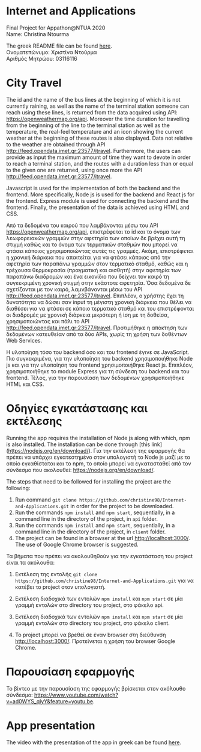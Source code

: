 # Internet and Applications
 Final Project for Appathon@NTUA 2020  
 Name: Christina Ntourma
 
 The greek README file can be found [here]().  
 Ονοματεπώνυμο: Χριστίνα Ντούρμα  
 Αριθμός Μητρώου: 03116116  

# City Travel

 The id and the name of the bus lines at the beginning of which it is not currently raining, as well as the name of the terminal station someone can reach using these lines, is returned from the data acquired using API: https://openweathermap.org/api. Moreover the time duration for travelling from the beginning of the line to the terminal station as well as the temperature, the real-feel temperature and an icon showing the current weather at the beginning of these routes is also displayed. Data not relative to the weather are obtained through API http://feed.opendata.imet.gr:23577/itravel.
 Furthermore, the users can provide as input the maximum amount of time they want to devote in order to reach a terminal station, and the routes with a duration less than or equal to the given one are returned, using once more the API http://feed.opendata.imet.gr:23577/itravel. 
 
 Javascript is used for the implementation of both the backend and the frontend. More specifically, Node js is used for the backend and React js for the frontend. Express module is used for connecting the backend and the frontend. Finally, the presentation of the data is achieved using HTML and CSS.

 Από τα δεδομένα του καιρού που λαμβάνονται μέσω του API https://openweathermap.org/api, επιστρέφεται το id και το όνομα των λεωφορειακών γραμμών στην αφετηρία των οποίων δε βρέχει αυτή τη στιγμή καθώς και το όνομα των τερματικών σταθμών που μπορεί να φτάσει κάποιος χρησιμοποιώντας αυτές τις γραμμές. Ακόμη, επιστρέφεται η χρονική διάρκεια που απαιτείται για να φτάσει κάποιος από την αφετηρία των παραπάνω γραμμών στον τερματικό σταθμό, καθώς και η τρέχουσα θερμοκρασία (πραγματική και αισθητή) στην αφετηρία των παραπάνω διαδρομών και ένα εικονίδιο που δείχνει τον καιρό τη συγκεκριμένη χρονική στιγμή στην εκάστοτε αφετηρία. Όσα δεδομένα δε σχετίζονται με τον καιρό, λαμνβάνονται μέσω του API http://feed.opendata.imet.gr:23577/itravel.
 Επιπλέον, ο χρήστης έχει τη δυνατότητα να δώσει σαν input τη μέγιστη χρονική διάρκεια που θέλει να διαθέσει για να φτάσει σε κάποιο τερματικό σταθμό και του επιστρέφονται οι διαδρομές με χρονική διάρκεια μικρότερη ή ίση με τη δοθείσα, χρησιμοποιώντας και πάλι το API http://feed.opendata.imet.gr:23577/itravel. Προτιμήθηκε η απόκτηση των δεδομένων κατευθείαν από τα δύο APIs, χωρίς τη χρήση των δοθέντων Web Services.

 Η υλοποίηση τόσο του backend όσο και του frontend έγινε σε JavaScript. Πιο συγκεκριμένα, για την υλοποίηση του backend χρησιμοποιήθηκε Node js και για την υλοποίηση του frontend χρησιμοποιήθηκε React js. Επιπλέον, χρησιμοποιήθηκε το module Express για τη σύνδεση του backend και του frontend. Τέλος, για την παρουσίαση των δεδομένων χρησιμοποιήθηκε HTML και CSS.


# Οδηγίες εγκατάστασης και εκτέλεσης

Running the app requires the installation of Node js along with which, npm is also installed. The installation can be done through [this link] (<https://nodejs.org/en/download/>). 
Για την εκτέλεση της εφαρμογής θα πρέπει να υπάρχει εγκατεστημένο στον υπολογιστή το Node js μαζί με το οποίο εγκαθίσταται και το npm, το οποίο μπορεί να εγκατασταθεί από τον σύνδεσμο που ακολουθεί: <https://nodejs.org/en/download/>.

The steps that need to be followed for installing the project are the following:
1. Run command `git clone https://github.com/christine98/Internet-and-Applications.git` in order for the project to be downloaded.
2. Run the commands `npm install` and `npm start`, sequentially, in a command line in the directory of the project, in `api` folder.
3. Run the commands `npm install` and `npm start`, sequentially, in a command line in the directory of the project, in `client` folder.
4. The project can be found in a browser at the url <http://localhost:3000/>. The use of Google Chrome browser is suggested. 

Τα βήματα που πρέπει να ακολουθηθούν για την εγκατάσταση του project είναι τα ακόλουθα:
1. Εκτέλεση της εντολής `git clone https://github.com/christine98/Internet-and-Applications.git` για να κατέβει το project στον υπολογιστή.

2. Εκτέλεση διαδοχικά των εντολών `npm install` και `npm start` σε μία γραμμή εντολών στο directory του project, στο φάκελο api.

3. Εκτέλεση διαδοχικά των εντολών `npm install` και `npm start` σε μία γραμμή εντολών στο directory του project, στο φάκελο client.

4. Το project μπορεί να βρεθεί σε έναν browser στη διεύθυνση <http://localhost:3000/>. Προτείνεται η χρήση του browser Google Chrome.


# Παρουσίαση εφαρμογής
Το βίντεο με την παρουσίαση της εφαρμογής βρίσκεται στον ακόλουθο σύνδεσμο: <https://www.youtube.com/watch?v=ad0WYS_qlyY&feature=youtu.be>.

# App presentation
The video with the presentation of the app in greek can be found [here](<https://www.youtube.com/watch?v=ad0WYS_qlyY&feature=youtu.be>). 
